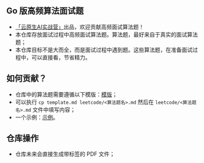 ## Go 版高频算法面试题

- [「云原生AI实战营」](https://www.yuque.com/onex/zsxq/intro)出品，欢迎贡献高频面试算法题！
- 本仓库存放面试过程中高频面试算法题。算法题，最好来自于真实的面试算法题；
- 本仓库目标不是大而全，而是面试过程中遇到题。这些算法题，在准备面试过程中，可以直接看，节省精力。

## 如何贡献？

- 仓库中的算法题需要遵循以下模版：[模版](./template.md)；
- 可以执行 `cp template.md leetcode/<算法题名>.md` 然后在 `leetcode/<算法题名>.md` 文件中填写内容；
- 一个示例：[示例](example.md)。

## 仓库操作

- 仓库未来会直接生成带标签的 PDF 文件；
